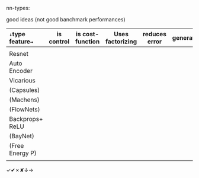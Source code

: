 nn-types:

good ideas (not good banchmark performances)


|`↓`type feature`→`| is control | is cost-function | Uses factorizing| reduces error | generative | PP's δ | PP's weights | recoder | is generative |prob/Bayes |
|:--------------------|----|-----|-----|----|----|----|----|----|----|----|
|                     |    |     |     |    |    |    |    |    |    |    |
| Resnet              |    |     |     |    |    |    |    |    |    |    |
| Auto Encoder        |    |     |     |    |    |    |    |    |    |    |
| Vicarious           |    |     |     |    |    |    |    |    |    |    |
| (Capsules)          |    |     |     |    |    |    |    |    |    |    |
| (Machens)           |    |     |     |    |    |    |    |    |    |    |
| (FlowNets)          |    |     |     |    |    |    |    |    |    |    |
| Backprops+<br/>ReLU      |    |     |     |    |    |    |    |    |    |    |
| (BayNet)            |    |     |     |    |    |    |    |    |    |    |
| (Free Energy P)     |    |     |     |    |    |    |    |    |    |    |
|                     |    |     |     |    |    |    |    |    |    |    |

✓✔︎✗✘↓→
